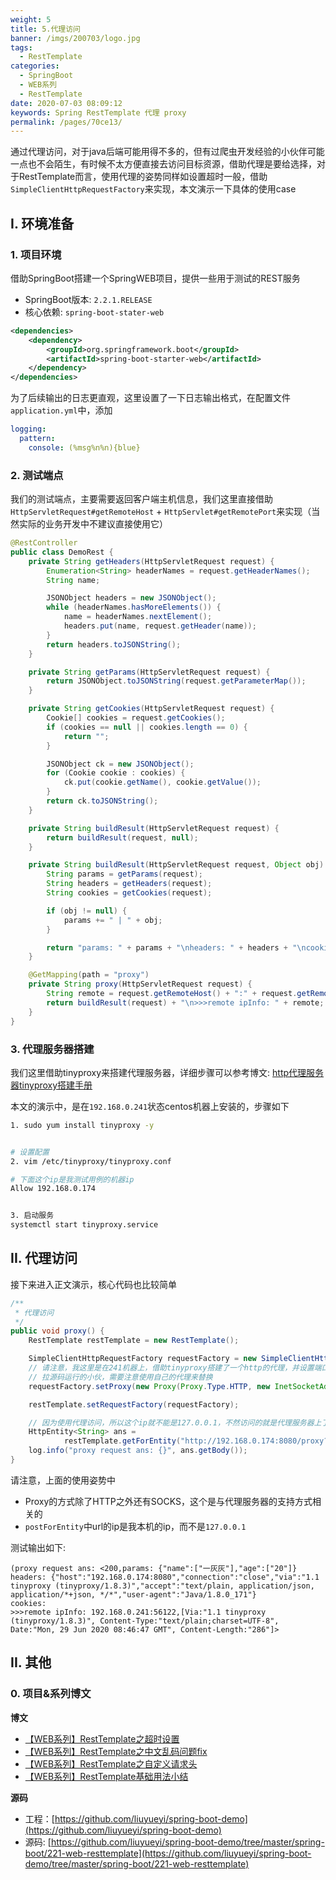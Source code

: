 ```yaml
---
weight: 5
title: 5.代理访问
banner: /imgs/200703/logo.jpg
tags: 
  - RestTemplate
categories: 
  - SpringBoot
  - WEB系列
  - RestTemplate
date: 2020-07-03 08:09:12
keywords: Spring RestTemplate 代理 proxy
permalink: /pages/70ce13/
---
```


通过代理访问，对于java后端可能用得不多的，但有过爬虫开发经验的小伙伴可能一点也不会陌生，有时候不太方便直接去访问目标资源，借助代理是要给选择，对于RestTemplate而言，使用代理的姿势同样如设置超时一般，借助`SimpleClientHttpRequestFactory`来实现，本文演示一下具体的使用case

<!-- more -->

## I. 环境准备

### 1. 项目环境

借助SpringBoot搭建一个SpringWEB项目，提供一些用于测试的REST服务

- SpringBoot版本: `2.2.1.RELEASE`
- 核心依赖: `spring-boot-stater-web`

```xml
<dependencies>
    <dependency>
        <groupId>org.springframework.boot</groupId>
        <artifactId>spring-boot-starter-web</artifactId>
    </dependency>
</dependencies>
```

为了后续输出的日志更直观，这里设置了一下日志输出格式，在配置文件`application.yml`中，添加

```yml
logging:
  pattern:
    console: (%msg%n%n){blue}
```

### 2. 测试端点

我们的测试端点，主要需要返回客户端主机信息，我们这里直接借助`HttpServletRequest#getRemoteHost` + `HttpServlet#getRemotePort`来实现（当然实际的业务开发中不建议直接使用它）

```java
@RestController
public class DemoRest {
    private String getHeaders(HttpServletRequest request) {
        Enumeration<String> headerNames = request.getHeaderNames();
        String name;

        JSONObject headers = new JSONObject();
        while (headerNames.hasMoreElements()) {
            name = headerNames.nextElement();
            headers.put(name, request.getHeader(name));
        }
        return headers.toJSONString();
    }

    private String getParams(HttpServletRequest request) {
        return JSONObject.toJSONString(request.getParameterMap());
    }

    private String getCookies(HttpServletRequest request) {
        Cookie[] cookies = request.getCookies();
        if (cookies == null || cookies.length == 0) {
            return "";
        }

        JSONObject ck = new JSONObject();
        for (Cookie cookie : cookies) {
            ck.put(cookie.getName(), cookie.getValue());
        }
        return ck.toJSONString();
    }

    private String buildResult(HttpServletRequest request) {
        return buildResult(request, null);
    }

    private String buildResult(HttpServletRequest request, Object obj) {
        String params = getParams(request);
        String headers = getHeaders(request);
        String cookies = getCookies(request);

        if (obj != null) {
            params += " | " + obj;
        }

        return "params: " + params + "\nheaders: " + headers + "\ncookies: " + cookies;
    }

    @GetMapping(path = "proxy")
    private String proxy(HttpServletRequest request) {
        String remote = request.getRemoteHost() + ":" + request.getRemotePort();
        return buildResult(request) + "\n>>>remote ipInfo: " + remote;
    }
}
```

### 3. 代理服务器搭建

我们这里借助tinyproxy来搭建代理服务器，详细步骤可以参考博文: [http代理服务器tinyproxy搭建手册](https://blog.hhui.top/hexblog/2020/06/19/200619-http%E4%BB%A3%E7%90%86%E6%9C%8D%E5%8A%A1%E5%99%A8tinyproxy%E6%90%AD%E5%BB%BA%E6%89%8B%E5%86%8C/)


本文的演示中，是在`192.168.0.241`状态centos机器上安装的，步骤如下

```bash
1. sudo yum install tinyproxy -y


# 设置配置
2. vim /etc/tinyproxy/tinyproxy.conf

# 下面这个ip是我测试用例的机器ip
Allow 192.168.0.174


3. 启动服务
systemctl start tinyproxy.service
```


## II. 代理访问

接下来进入正文演示，核心代码也比较简单

```java
/**
 * 代理访问
 */
public void proxy() {
    RestTemplate restTemplate = new RestTemplate();

    SimpleClientHttpRequestFactory requestFactory = new SimpleClientHttpRequestFactory();
    // 请注意，我这里是在241机器上，借助tinyproxy搭建了一个http的代理，并设置端口为18888，所以可以正常演示代理访问
    // 拉源码运行的小伙，需要注意使用自己的代理来替换
    requestFactory.setProxy(new Proxy(Proxy.Type.HTTP, new InetSocketAddress("192.168.0.241", 18888)));

    restTemplate.setRequestFactory(requestFactory);

    // 因为使用代理访问，所以这个ip就不能是127.0.0.1，不然访问的就是代理服务器上了
    HttpEntity<String> ans =
            restTemplate.getForEntity("http://192.168.0.174:8080/proxy?name=一灰灰&age=20", String.class);
    log.info("proxy request ans: {}", ans.getBody());
}
```

请注意，上面的使用姿势中

- Proxy的方式除了HTTP之外还有SOCKS，这个是与代理服务器的支持方式相关的
- `postForEntity`中url的ip是我本机的ip，而不是`127.0.0.1`

测试输出如下:

```
(proxy request ans: <200,params: {"name":["一灰灰"],"age":["20"]}
headers: {"host":"192.168.0.174:8080","connection":"close","via":"1.1 tinyproxy (tinyproxy/1.8.3)","accept":"text/plain, application/json, application/*+json, */*","user-agent":"Java/1.8.0_171"}
cookies: 
>>>remote ipInfo: 192.168.0.241:56122,[Via:"1.1 tinyproxy (tinyproxy/1.8.3)", Content-Type:"text/plain;charset=UTF-8", Date:"Mon, 29 Jun 2020 08:46:47 GMT", Content-Length:"286"]>
```


## II. 其他

### 0. 项目&系列博文

**博文**

- [【WEB系列】RestTemplate之超时设置](http://spring.hhui.top/spring-blog/2020/07/02/200702-SpringBoot%E7%B3%BB%E5%88%97RestTemplate%E4%B9%8B%E8%B6%85%E6%97%B6%E8%AE%BE%E7%BD%AE/)
- [【WEB系列】RestTemplate之中文乱码问题fix](http://spring.hhui.top/spring-blog/2020/07/01/200701-SpringBoot%E7%B3%BB%E5%88%97RestTemplate%E4%B9%8B%E4%B8%AD%E6%96%87%E4%B9%B1%E7%A0%81%E9%97%AE%E9%A2%98fix/)
- [【WEB系列】RestTemplate之自定义请求头](http://spring.hhui.top/spring-blog/2020/06/30/200630-SpringBoot%E7%B3%BB%E5%88%97RestTemplate%E4%B9%8B%E8%87%AA%E5%AE%9A%E4%B9%89%E8%AF%B7%E6%B1%82%E5%A4%B4/)
- [【WEB系列】RestTemplate基础用法小结](http://spring.hhui.top/spring-blog/2020/06/30/200630-SpringBoot%E7%B3%BB%E5%88%97RestTemplate%E4%B9%8B%E8%87%AA%E5%AE%9A%E4%B9%89%E8%AF%B7%E6%B1%82%E5%A4%B4/)

**源码**

- 工程：[https://github.com/liuyueyi/spring-boot-demo](https://github.com/liuyueyi/spring-boot-demo)
- 源码: [https://github.com/liuyueyi/spring-boot-demo/tree/master/spring-boot/221-web-resttemplate](https://github.com/liuyueyi/spring-boot-demo/tree/master/spring-boot/221-web-resttemplate)

